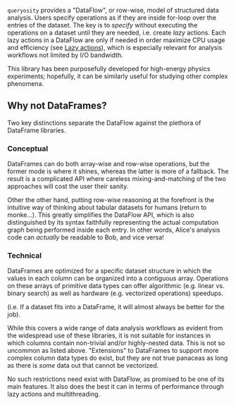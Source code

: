 `queryosity` provides a "DataFlow", or row-wise, model of structured data analysis.
Users specify operations as if they are inside for-loop over the entries of the dataset.
The key is to *specify* without executing the operations on a dataset until they are needed, i.e. create *lazy* actions.
Each lazy actions in a DataFlow are only if needed in order maximize CPU usage and efficiency (see [Lazy actions](../concepts/lazy.md)), which is especially relevant for analysis workflows not limited by I/O bandwidth.

This library has been purposefully developed for high-energy physics experiments; hopefully, it can be similarly useful for studying other complex phenomena.

## Why not DataFrames?

Two key distinctions separate the DataFlow against the plethora of DataFrame libraries.

### Conceptual

DataFrames can do both array-wise and row-wise operations, but the former mode is where it shines, whereas the latter is more of a fallback.
The result is a complicated API where careless mixing-and-matching of the two approaches will cost the user their sanity.

Other the other hand, putting row-wise reasoning at the forefront is the intuitive way of thinking about tabular datasets for humans (return to monke...).
This greatly simplifies the DataFlow API, which is also distinguished by its syntax faithfully representing the actual computation graph being performed inside each entry.
In other words, Alice's analysis code can *actually* be readable to Bob, and vice versa!

### Technical

DataFrames are optimized for a specific dataset structure in which the values in each column can be organized into a contiguous array.
Operations on these arrays of primitive data types can offer algorithmic (e.g. linear vs. binary search) as well as hardware (e.g. vectorized operations) speedups.

(i.e. If a dataset fits into a DataFrame, it will almost always be better for the job).

While this covers a wide range of data analysis workflows as evident from the widespread use of these libraries, it is not suitable for instances in which columns contain non-trivial and/or highly-nested data.
This is not so uncommon as listed above.
"Extensions" to DataFrames to support more complex column data types do exist, but they are not true panaceas as long as there is *some* data out that cannot be vectorized.

<!-- "Extensions" to DataFrames that support more complex column data types include (based on author's understanding): -->

<!-- - [C++ DataFrame](https://htmlpreview.github.io/?https://github.com/hosseinmoein/DataFrame/blob/master/docs/HTML/DataFrame.html): data types satisfying contiguous memory layout using custom memory allocators.
- [Awkward Array](https://awkward-array.org/doc/main/): generalization of the array API to enable key lookups for nested traits while preserving SIMD for arrays possible.  -->

No such restrictions need exist with DataFlow, as promised to be one of its main features.
It also does the best it can in terms of performance through lazy actions and multithreading.